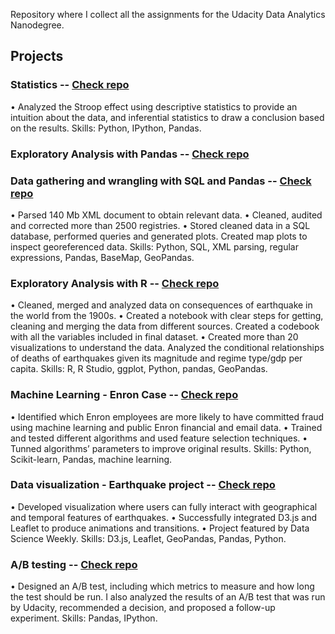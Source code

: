 
Repository where I collect all the assignments for the Udacity Data Analytics Nanodegree.

## Projects

### Statistics -- [Check repo](https://github.com/jlcoto/Udacity/tree/master/statistics)

• Analyzed the Stroop effect using descriptive statistics to provide an intuition about the data, and inferential statistics to draw a conclusion based on the results.
Skills: Python, IPython, Pandas.

### Exploratory Analysis with Pandas -- [Check repo](https://github.com/jlcoto/Udacity/tree/master/pandas_wrangling)

### Data gathering and wrangling with SQL and Pandas -- [Check repo](https://github.com/jlcoto/Udacity/tree/master/data_wrangling)
• Parsed 140 Mb XML document to obtain relevant data.
• Cleaned, audited and corrected more than 2500 registries.
• Stored cleaned data in a SQL database, performed queries and generated plots. Created map plots to inspect georeferenced data.
Skills: Python, SQL, XML parsing, regular expressions, Pandas, BaseMap, GeoPandas.

### Exploratory Analysis with R -- [Check repo](https://github.com/jlcoto/Udacity/tree/master/earthquake_project)

• Cleaned, merged and analyzed data on consequences of earthquake in the world from the 1900s.
• Created a notebook with clear steps for getting, cleaning and merging the data from different sources. Created a codebook with all the variables included in final dataset.
• Created more than 20 visualizations to understand the data. Analyzed the conditional relationships of deaths of earthquakes given its magnitude and regime type/gdp per capita.
Skills: R, R Studio, ggplot, Python, pandas, GeoPandas.

### Machine Learning - Enron Case -- [Check repo](https://github.com/jlcoto/Udacity/tree/master/machine_learning_project)

• Identified which Enron employees are more likely to have committed fraud using machine learning and public Enron financial and email data.
• Trained and tested different algorithms and used feature selection techniques.
• Tunned algorithms’ parameters to improve original results. 
Skills: Python, Scikit-learn, Pandas, machine learning. 

### Data visualization - Earthquake project -- [Check repo](https://github.com/jlcoto/Udacity/tree/master/earthquake_visualization)

• Developed visualization where users can fully interact with geographical and temporal features of earthquakes.
• Successfully integrated D3.js and Leaflet to produce animations and transitions.
• Project featured by Data Science Weekly.
Skills: D3.js, Leaflet, GeoPandas, Pandas, Python.

### A/B testing -- [Check repo](https://github.com/jlcoto/Udacity/tree/master/a_b_testing)

• Designed an A/B test, including which metrics to measure and how long the test should be run. I also analyzed the results of an A/B test that was run by Udacity, recommended a decision, and proposed a follow-up experiment.
Skills: Pandas, IPython.



